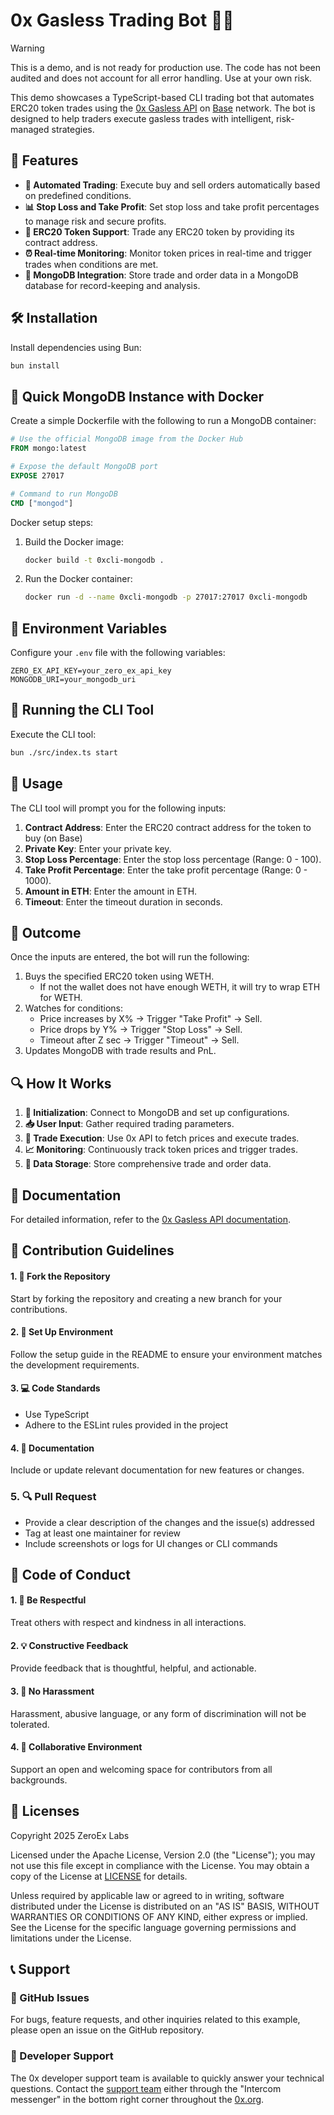 # 0x Gasless Trading Bot 🤖💱


> [!WARNING]  
> This is a demo, and is not ready for production use. The code has not been audited and does not account for all error handling. Use at your own risk.

This demo showcases a TypeScript-based CLI trading bot that automates ERC20 token trades using the [0x Gasless API](https://0x.org/docs/gasless-api/introduction) on [Base](https://www.base.org/) network. The bot is designed to help traders execute gasless trades with intelligent, risk-managed strategies.


## 🌟 Features

- **🚀 Automated Trading**: Execute buy and sell orders automatically based on predefined conditions.
- **📊 Stop Loss and Take Profit**: Set stop loss and take profit percentages to manage risk and secure profits.
- **🔗 ERC20 Token Support**: Trade any ERC20 token by providing its contract address.
- **⏰ Real-time Monitoring**: Monitor token prices in real-time and trigger trades when conditions are met.
- **💾 MongoDB Integration**: Store trade and order data in a MongoDB database for record-keeping and analysis.

## 🛠 Installation

Install dependencies using Bun:

```bash
bun install
```

## 🐳 Quick MongoDB Instance with Docker

Create a simple Dockerfile with the following to run a MongoDB container:

```dockerfile
# Use the official MongoDB image from the Docker Hub
FROM mongo:latest

# Expose the default MongoDB port
EXPOSE 27017

# Command to run MongoDB
CMD ["mongod"]
```

Docker setup steps:

1. Build the Docker image:
    ```bash
    docker build -t 0xcli-mongodb .
    ```

2. Run the Docker container:
    ```bash
    docker run -d --name 0xcli-mongodb -p 27017:27017 0xcli-mongodb
    ```

## 🔐 Environment Variables

Configure your `.env` file with the following variables:

```env
ZERO_EX_API_KEY=your_zero_ex_api_key
MONGODB_URI=your_mongodb_uri
```

## 🚀 Running the CLI Tool

Execute the CLI tool:

```bash
bun ./src/index.ts start
```

## 📝 Usage

The CLI tool will prompt you for the following inputs:

1. **Contract Address**: Enter the ERC20 contract address for the token to buy (on Base)
2. **Private Key**: Enter your private key.
3. **Stop Loss Percentage**: Enter the stop loss percentage (Range: 0 - 100).
4. **Take Profit Percentage**: Enter the take profit percentage (Range: 0 - 1000).
5. **Amount in ETH**: Enter the amount in ETH.
6. **Timeout**: Enter the timeout duration in seconds.

## 🤖 Outcome

Once the inputs are entered, the bot will run the following:

1. Buys the specified ERC20 token using WETH. 
    - If not the wallet does not have enough WETH, it will try to wrap ETH for WETH.
2. Watches for conditions:
    - Price increases by X% → Trigger "Take Profit" → Sell.
    - Price drops by Y% → Trigger "Stop Loss" → Sell.
    - Timeout after Z sec → Trigger "Timeout" → Sell.
3. Updates MongoDB with trade results and PnL.


## 🔍 How It Works

1. **🏁 Initialization**: Connect to MongoDB and set up configurations.
2. **📥 User Input**: Gather required trading parameters.
3. **💱 Trade Execution**: Use 0x API to fetch prices and execute trades.
4. **📈 Monitoring**: Continuously track token prices and trigger trades.
5. **💾 Data Storage**: Store comprehensive trade and order data.

## 📖 Documentation

For detailed information, refer to the [0x Gasless API documentation](https://0x.org/docs/category/gasless-api).

## 🤝 Contribution Guidelines

#### 1. 🍴 Fork the Repository
Start by forking the repository and creating a new branch for your contributions.

#### 2. 🔧 Set Up Environment
Follow the setup guide in the README to ensure your environment matches the development requirements.

#### 3. 💻 Code Standards
- Use TypeScript
- Adhere to the ESLint rules provided in the project

#### 4. 📄 Documentation
Include or update relevant documentation for new features or changes.

### 5. 🔍 Pull Request
- Provide a clear description of the changes and the issue(s) addressed
- Tag at least one maintainer for review
- Include screenshots or logs for UI changes or CLI commands

## 📜 Code of Conduct

#### 1. 🤲 Be Respectful
Treat others with respect and kindness in all interactions.

#### 2. 💡 Constructive Feedback
Provide feedback that is thoughtful, helpful, and actionable.

#### 3. 🚫 No Harassment
Harassment, abusive language, or any form of discrimination will not be tolerated.

#### 4. 🌈 Collaborative Environment
Support an open and welcoming space for contributors from all backgrounds.

## 📄 Licenses

Copyright 2025 ZeroEx Labs

Licensed under the Apache License, Version 2.0 (the "License"); you may not use this file except in compliance with the License. You may obtain a copy of the License at [LICENSE](http://www.apache.org/licenses/LICENSE-2.0) for details.

Unless required by applicable law or agreed to in writing, software distributed under the License is distributed on an "AS IS" BASIS, WITHOUT WARRANTIES OR CONDITIONS OF ANY KIND, either express or implied. See the License for the specific language governing permissions and limitations under the License.

## 📞 Support

### 🐛 GitHub Issues
For bugs, feature requests, and other inquiries related to this example, please open an issue on the GitHub repository.

### 💬 Developer Support
The 0x developer support team is available to quickly answer your technical questions. Contact the [support team](https://0x.org/docs/introduction/community#contact-support) either through the "Intercom messenger" in the bottom right corner throughout the [0x.org](https://0x.org/).